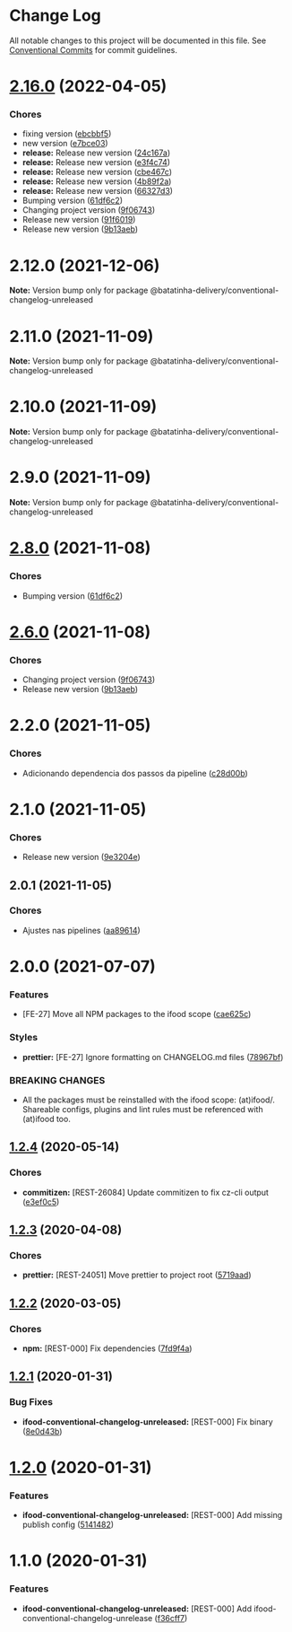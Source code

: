 # Change Log

All notable changes to this project will be documented in this file.
See [Conventional Commits](https://conventionalcommits.org) for commit guidelines.

<a name="2.16.0"></a>
# [2.16.0](https://github.com/batatinha-delivery/batatinha-commit/compare/@batatinha-delivery/conventional-changelog-unreleased@2.1.0...@batatinha-delivery/conventional-changelog-unreleased@2.16.0) (2022-04-05)


### Chores

* fixing version ([ebcbbf5](https://github.com/batatinha-delivery/batatinha-commit/commit/ebcbbf5))
* new version ([e7bce03](https://github.com/batatinha-delivery/batatinha-commit/commit/e7bce03))
* **release:** Release new version ([24c167a](https://github.com/batatinha-delivery/batatinha-commit/commit/24c167a))
* **release:** Release new version ([e3f4c74](https://github.com/batatinha-delivery/batatinha-commit/commit/e3f4c74))
* **release:** Release new version ([cbe467c](https://github.com/batatinha-delivery/batatinha-commit/commit/cbe467c))
* **release:** Release new version ([4b89f2a](https://github.com/batatinha-delivery/batatinha-commit/commit/4b89f2a))
* **release:** Release new version ([66327d3](https://github.com/batatinha-delivery/batatinha-commit/commit/66327d3))
* Bumping version ([61df6c2](https://github.com/batatinha-delivery/batatinha-commit/commit/61df6c2))
* Changing project version ([9f06743](https://github.com/batatinha-delivery/batatinha-commit/commit/9f06743))
* Release new version ([91f6019](https://github.com/batatinha-delivery/batatinha-commit/commit/91f6019))
* Release new version ([9b13aeb](https://github.com/batatinha-delivery/batatinha-commit/commit/9b13aeb))





<a name="2.12.0"></a>
# 2.12.0 (2021-12-06)

**Note:** Version bump only for package @batatinha-delivery/conventional-changelog-unreleased





<a name="2.11.0"></a>
# 2.11.0 (2021-11-09)

**Note:** Version bump only for package @batatinha-delivery/conventional-changelog-unreleased





<a name="2.10.0"></a>
# 2.10.0 (2021-11-09)

**Note:** Version bump only for package @batatinha-delivery/conventional-changelog-unreleased





<a name="2.9.0"></a>
# 2.9.0 (2021-11-09)

**Note:** Version bump only for package @batatinha-delivery/conventional-changelog-unreleased





<a name="2.8.0"></a>
# [2.8.0](https://github.com/batatinha-delivery/batatinha-commit/compare/@batatinha-delivery/conventional-changelog-unreleased@2.6.0...@batatinha-delivery/conventional-changelog-unreleased@2.8.0) (2021-11-08)


### Chores

* Bumping version ([61df6c2](https://github.com/batatinha-delivery/batatinha-commit/commit/61df6c2))





<a name="2.6.0"></a>
# [2.6.0](https://github.com/batatinha-delivery/batatinha-commit/compare/@batatinha-delivery/conventional-changelog-unreleased@2.1.0...@batatinha-delivery/conventional-changelog-unreleased@2.6.0) (2021-11-08)


### Chores

* Changing project version ([9f06743](https://github.com/batatinha-delivery/batatinha-commit/commit/9f06743))
* Release new version ([9b13aeb](https://github.com/batatinha-delivery/batatinha-commit/commit/9b13aeb))





<a name="2.2.0"></a>
# 2.2.0 (2021-11-05)


### Chores

* Adicionando dependencia dos passos da pipeline ([c28d00b](https://github.com/batatinha-delivery/batatinha-commit/commit/c28d00b))





<a name="2.1.0"></a>
# 2.1.0 (2021-11-05)


### Chores

* Release new version ([9e3204e](https://github.com/batatinha-delivery/batatinha-commit/commit/9e3204e))





<a name="2.0.1"></a>
## 2.0.1 (2021-11-05)


### Chores

* Ajustes nas pipelines ([aa89614](https://github.com/batatinha-delivery/batatinha-commit/commit/aa89614))





<a name="2.0.0"></a>
# 2.0.0 (2021-07-07)


### Features

* [FE-27] Move all NPM packages to the ifood scope ([cae625c](https://code.ifoodcorp.com.br/ifood/frontend-engineering/ifood-lint/commits/cae625c))


### Styles

* **prettier:** [FE-27] Ignore formatting on CHANGELOG.md files ([78967bf](https://code.ifoodcorp.com.br/ifood/frontend-engineering/ifood-lint/commits/78967bf))


### BREAKING CHANGES

* All the packages must be reinstalled with the ifood scope: (at)ifood/<package>.
Shareable configs, plugins and lint rules must be referenced with (at)ifood too.





<a name="1.2.4"></a>
## [1.2.4](https://bitbucket.org/ifood/ifood-lint/compare/ifood-conventional-changelog-unreleased@1.2.3...ifood-conventional-changelog-unreleased@1.2.4) (2020-05-14)


### Chores

* **commitizen:** [REST-26084] Update commitizen to fix cz-cli output ([e3ef0c5](https://bitbucket.org/ifood/ifood-lint/commits/e3ef0c5))





<a name="1.2.3"></a>
## [1.2.3](https://bitbucket.org/ifood/ifood-lint/compare/ifood-conventional-changelog-unreleased@1.2.2...ifood-conventional-changelog-unreleased@1.2.3) (2020-04-08)


### Chores

* **prettier:** [REST-24051] Move prettier to project root ([5719aad](https://bitbucket.org/ifood/ifood-lint/commits/5719aad))





<a name="1.2.2"></a>
## [1.2.2](https://bitbucket.org/ifood/ifood-lint/compare/ifood-conventional-changelog-unreleased@1.2.1...ifood-conventional-changelog-unreleased@1.2.2) (2020-03-05)


### Chores

* **npm:** [REST-000] Fix dependencies ([7fd9f4a](https://bitbucket.org/ifood/ifood-lint/commits/7fd9f4a))





<a name="1.2.1"></a>
## [1.2.1](https://bitbucket.org/ifood/ifood-lint/compare/ifood-conventional-changelog-unreleased@1.2.0...ifood-conventional-changelog-unreleased@1.2.1) (2020-01-31)


### Bug Fixes

* **ifood-conventional-changelog-unreleased:** [REST-000] Fix binary ([8e0d43b](https://bitbucket.org/ifood/ifood-lint/commits/8e0d43b))





<a name="1.2.0"></a>
# [1.2.0](https://bitbucket.org/ifood/ifood-lint/compare/ifood-conventional-changelog-unreleased@1.1.0...ifood-conventional-changelog-unreleased@1.2.0) (2020-01-31)


### Features

* **ifood-conventional-changelog-unreleased:** [REST-000] Add missing publish config ([5141482](https://bitbucket.org/ifood/ifood-lint/commits/5141482))





<a name="1.1.0"></a>
# 1.1.0 (2020-01-31)


### Features

* **ifood-conventional-changelog-unreleased:** [REST-000] Add ifood-conventional-changelog-unrelease ([f36cff7](https://bitbucket.org/ifood/ifood-lint/commits/f36cff7))
